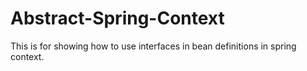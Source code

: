 # Abstract-Spring-Context
This is for showing how to use interfaces in bean definitions in spring context. 
